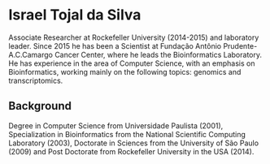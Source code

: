 # Israel Tojal da Silva
Associate Researcher at Rockefeller University (2014-2015) and laboratory leader. Since 2015 he has been a Scientist at Fundação Antônio Prudente-A.C.Camargo Cancer Center, where he leads the Bioinformatics Laboratory. He has experience in the area of Computer Science, with an emphasis on Bioinformatics, working mainly on the following topics: genomics and transcriptomics.

## Background

Degree in Computer Science from Universidade Paulista (2001), Specialization in Bioinformatics from the National Scientific Computing Laboratory (2003), Doctorate in Sciences from the University of São Paulo (2009) and Post Doctorate from Rockefeller University in the USA (2014).
